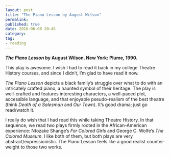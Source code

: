```yaml
---
layout: post
title: "The Piano Lesson by August Wilson"
permalink: 
published: true
date: 2016-06-08 20:45
category: 
tag: 
- reading
---
```


***The Piano Lesson* by August Wilson. New York: Plume, 1990.**

This play is awesome. I wish I had to read it back in my college Theatre History courses, and since I didn’t, I’m glad to have read it now.

*The Piano Lesson* depicts a black family’s struggle over what to do with an intricately crafted piano, a haunted symbol of their heritage. The play is well-crafted and features interesting characters, a well-paced plot, accessible language, and that enjoyable pseudo-realism of the best theatre (think *Death of a Salesman* and *Our Town*). It’s good drama; just go read/watch it.

I really do wish that I had read this while taking Theatre History. In that sequence, we read two plays firmly rooted in the African-American experience: Ntozake Shange’s *For Colored Girls* and George C. Wolfe’s *The Colored Museum*. I like both of them, but both plays are very abstract/expressionistic. The Piano Lesson feels like a good realist counter-weight to those two works.
